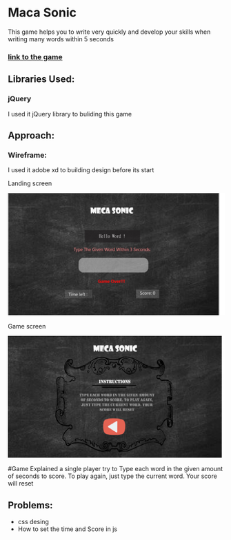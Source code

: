 # Maca Sonic

This game helps you to write very quickly and develop your skills
 when writing many words within 5 seconds
### [link to the game](https://pages.git.generalassemb.ly/Hala959/project1/)

## **Libraries Used:**

### **jQuery**
    
 I used it  jQuery library  to buliding this game 

## **Approach:**

### **Wireframe:**
I used it adobe xd to building design before its start

Landing screen

![Wireframe 1](./img/page.jpg)

Game screen

![Wireframe 1](./img/page2.png)

#Game Explained 
a single player try to Type each word in the given amount of seconds to score. 
To play again, just type the current word. Your score will reset

## Problems:

* css desing 
* How to set the time and Score in js 
